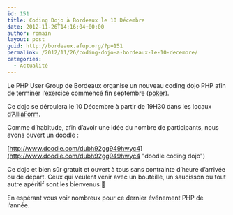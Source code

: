 ```yaml
---
id: 151
title: Coding Dojo à Bordeaux le 10 Décembre
date: 2012-11-26T14:16:04+00:00
author: romain
layout: post
guid: http://bordeaux.afup.org/?p=151
permalink: /2012/11/26/coding-dojo-a-bordeaux-le-10-decembre/
categories:
  - Actualité
---
```

Le PHP User Group de Bordeaux organise un nouveau coding dojo PHP afin de terminer l&rsquo;exercice commencé fin septembre ([poker](http://bordeaux.afup.org/2012/09/28/dojo-php-du-28-octobre-a-bordeaux-un-coup-de-poker/ "Dojo Poker")).

Ce dojo se déroulera le 10 Décembre à partir de 19H30 dans les locaux [d&rsquo;AlliaForm](http://www.alliaform.fr/ "salle de formation AlliaForm").

Comme d&rsquo;habitude, afin d&rsquo;avoir une idée du nombre de participants, nous avons ouvert un doodle :

[http://www.doodle.com/dubh92gg949hwyc4](http://www.doodle.com/dubh92gg949hwyc4 "doodle coding dojo")

Ce dojo et bien sûr gratuit et ouvert à tous sans contrainte d&rsquo;heure d&rsquo;arrivée ou de départ. Ceux qui veulent venir avec un bouteille, un saucisson ou tout autre apéritif sont les bienvenus 🙂

En espérant vous voir nombreux pour ce dernier événement PHP de l&rsquo;année.